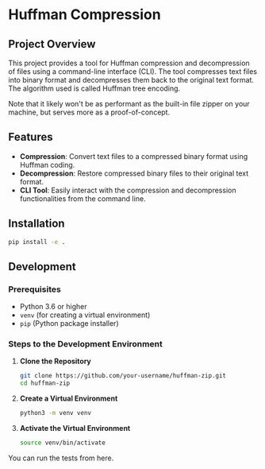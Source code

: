# Huffman Compression

## Project Overview

This project provides a tool for Huffman compression and decompression of files using a command-line interface (CLI). The tool compresses text files into binary format and decompresses them back to the original text format. The algorithm used is called Huffman tree encoding.

Note that it likely won't be as performant as the built-in file zipper on your machine, but serves more as a proof-of-concept.

## Features

- **Compression**: Convert text files to a compressed binary format using Huffman coding.
- **Decompression**: Restore compressed binary files to their original text format.
- **CLI Tool**: Easily interact with the compression and decompression functionalities from the command line.

## Installation

   ```sh
   pip install -e .
   ```

## Development

### Prerequisites

- Python 3.6 or higher
- `venv` (for creating a virtual environment)
- `pip` (Python package installer)

### Steps to the Development Environment

1. **Clone the Repository**

   ```sh
   git clone https://github.com/your-username/huffman-zip.git
   cd huffman-zip
   ```
2. **Create a Virtual Environment**

   ```sh
   python3 -m venv venv
   ```
3. **Activate the Virtual Environment**

   ```sh
   source venv/bin/activate
   ```

You can run the tests from here.
